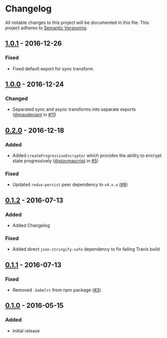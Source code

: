 # Changelog

All notable changes to this project will be documented in this file.
This project adheres to [Semantic Versioning](http://semver.org/).

## [1.0.1] - 2016-12-26
### Fixed
- Fixed default export for sync transform

## [1.0.0] - 2016-12-24
### Changed
- Separated sync and async transforms into separate exports ([@maxdeviant](https://github.com/maxdeviant) in [#11](https://github.com/maxdeviant/redux-persist-transform-encrypt/pull/11))

## [0.2.0] - 2016-12-18
### Added
- Added `createProgressiveEncryptor` which provides the ability to encrypt state progressively ([@stovmascript](https://github.com/stovmascript) in [#5](https://github.com/maxdeviant/redux-persist-transform-encrypt/pull/5))

### Fixed
- Updated `redux-persist` peer dependency to `v4.x.x` ([#8](https://github.com/maxdeviant/redux-persist-transform-encrypt/issues/8))

## [0.1.2] - 2016-07-13
### Added
- Added Changelog

### Fixed
- Added direct `json-stringify-safe` dependency to fix failing Travis build

## [0.1.1] - 2016-07-13
### Fixed
- Removed `.babelrc` from npm package ([#3](https://github.com/maxdeviant/redux-persist-transform-encrypt/issues/3))

## [0.1.0] - 2016-05-15
### Added
- Initial release

[1.0.1]: https://github.com/maxdeviant/redux-persist-transform-encrypt/compare/v1.0.0...v1.0.1
[1.0.0]: https://github.com/maxdeviant/redux-persist-transform-encrypt/compare/v0.2.0...v1.0.0
[0.2.0]: https://github.com/maxdeviant/redux-persist-transform-encrypt/compare/v0.1.2...v0.2.0
[0.1.2]: https://github.com/maxdeviant/redux-persist-transform-encrypt/compare/v0.1.1...v0.1.2
[0.1.1]: https://github.com/maxdeviant/redux-persist-transform-encrypt/compare/v0.1.0...v0.1.1
[0.1.0]: https://github.com/maxdeviant/redux-persist-transform-encrypt/compare/576d7fc...v0.1.0
